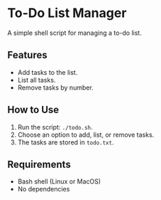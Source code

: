 # To-Do List Manager

A simple shell script for managing a to-do list.

## Features
- Add tasks to the list.
- List all tasks.
- Remove tasks by number.

## How to Use
1. Run the script: `./todo.sh`.
2. Choose an option to add, list, or remove tasks.
3. The tasks are stored in `todo.txt`.

## Requirements
- Bash shell (Linux or MacOS)
- No dependencies

